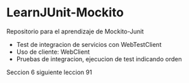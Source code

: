 # LearnJUnit-Mockito

Repositorio para el aprendizaje de Mockito-Junit

- Test de integracion de servicios con WebTestClient
- Uso de cliente: WebClient
- Pruebas de integracion, ejecucion de test indicando orden


Seccion 6 siguiente leccion 91